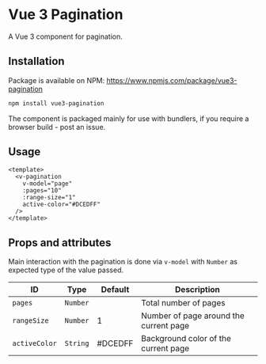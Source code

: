 # Vue 3 Pagination

A Vue 3 component for pagination.

## Installation

Package is available on NPM: https://www.npmjs.com/package/vue3-pagination

```sh
npm install vue3-pagination
```

The component is packaged mainly for use with bundlers, if you require a browser build - post an issue.

## Usage

```vue
<template>
  <v-pagination
    v-model="page"
    :pages="10"
    :range-size="1"
    active-color="#DCEDFF"
  />
</template>
```

## Props and attributes
Main interaction with the pagination is done via `v-model` with `Number` as expected type of the value passed.

|ID|Type|Default|Description
|---|---|---|---|
|`pages`|`Number`||Total number of pages|
|`rangeSize`|`Number`|1|Number of page around the current page|
|`activeColor`| `String` |#DCEDFF|Background color of the current page|
